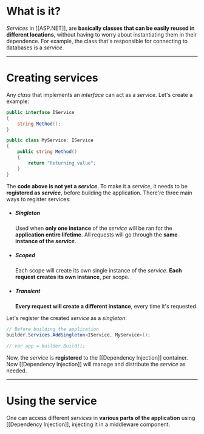 # What is it?

*Services*  in [[ASP.NET]], are **basically classes that can be easily reused in different locations**, without having to worry about instantiating them in their dependence.
For example, the class that's responsible for connecting to databases is a *service*. 
___
# Creating services

Any *class* that implements an *interface* can act as a *service*. 
Let's create a example:

```csharp
public interface IService
{
	string Method();
}

public class MyService: IService
{
	public string Method()
	{
		return "Returning value";
	}
}
```

The **code above is not yet a *service***. To make it a *service*, it needs to be **registered as *service***, before building the application. There're three main ways to register services:

- ##### Singleton
	Used when **only one instance** of the *service* will be ran for the **application entire lifetime**. All requests will go through the **same instance of the *service***.

- ##### Scoped
	Each scope will create its own single instance of the *service*. **Each request creates its own instance**, per scope.

- ##### Transient
	**Every request will create a different instance**, every time it's requested.

Let's register the created *service* as a *singleton*:

```csharp
// Before building the application
builder.Services.AddSingleton<IService, MyService>();

// var app = builder.Build();
```

Now, the *service* is **registered** to the [[Dependency Injection]] container. Now [[Dependency Injection]] will manage and distribute the *service* as needed.
___
# Using the service

One can access different *services* in **various parts of the application** using [[Dependency Injection]], injecting it in a middleware component.
